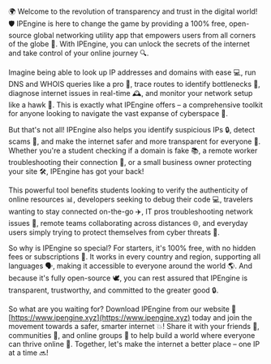 🌍 Welcome to the revolution of transparency and trust in the digital world! 🛡️ IPEngine is here to change the game by providing a 100% free, open-source global networking utility app that empowers users from all corners of the globe 📡. With IPEngine, you can unlock the secrets of the internet and take control of your online journey 🔍.

Imagine being able to look up IP addresses and domains with ease 💻, run DNS and WHOIS queries like a pro 🔧, trace routes to identify bottlenecks 🚀, diagnose internet issues in real-time 🕰️, and monitor your network setup like a hawk 👀. This is exactly what IPEngine offers – a comprehensive toolkit for anyone looking to navigate the vast expanse of cyberspace 🌊.

But that's not all! IPEngine also helps you identify suspicious IPs 🔒, detect scams 💸, and make the internet safer and more transparent for everyone 👥. Whether you're a student checking if a domain is fake 📚, a remote worker troubleshooting their connection 🏢, or a small business owner protecting your site 🛠️, IPEngine has got your back!

This powerful tool benefits students looking to verify the authenticity of online resources 📊, developers seeking to debug their code 💻, travelers wanting to stay connected on-the-go ✈️, IT pros troubleshooting network issues 🔧, remote teams collaborating across distances 🌐, and everyday users simply trying to protect themselves from cyber threats 💪.

So why is IPEngine so special? For starters, it's 100% free, with no hidden fees or subscriptions 🎁. It works in every country and region, supporting all languages 🗣️, making it accessible to everyone around the world 🌎. And because it's fully open-source 🕊️, you can rest assured that IPEngine is transparent, trustworthy, and committed to the greater good 🔒.

So what are you waiting for? Download IPEngine from our website 📲 [https://www.ipengine.xyz](https://www.ipengine.xyz) today and join the movement towards a safer, smarter internet 💥! Share it with your friends 👫, communities 💬, and online groups 🤝 to help build a world where everyone can thrive online 🌟. Together, let's make the internet a better place – one IP at a time 🔜!